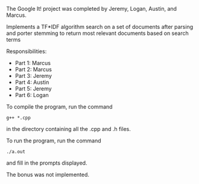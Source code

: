 The Google It! project was completed by Jeremy, Logan, Austin, and Marcus.

Implements a TF*IDF algorithm search on a set of documents after parsing and porter stemming to return most relevant documents based on search terms

Responsibilities:
- Part 1: Marcus
- Part 2: Marcus
- Part 3: Jeremy
- Part 4: Austin
- Part 5: Jeremy
- Part 6: Logan

To compile the program, run the command

	g++ *.cpp

in the directory containing all the .cpp and .h files.

To run the program, run the command

	./a.out

and fill in the prompts displayed.

The bonus was not implemented.
